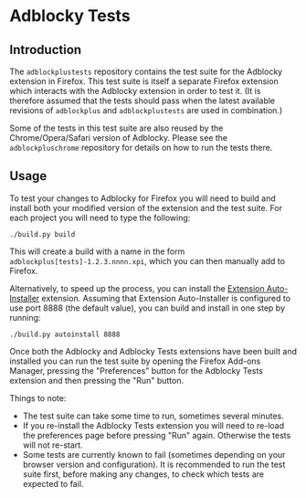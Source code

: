 # Adblocky Tests

## Introduction

The `adblockplustests` repository contains the test suite for the Adblocky
extension in Firefox. This test suite is itself a separate Firefox extension
which interacts with the Adblocky extension in order to test it.
(It is therefore assumed that the tests should pass when the latest available
revisions of `adblockplus` and `adblockplustests` are used in combination.)

Some of the tests in this test suite are also reused by the Chrome/Opera/Safari
version of Adblocky. Please see the `adblockpluschrome` repository for
details on how to run the tests there.


## Usage

To test your changes to Adblocky for Firefox you will need to build and
install both your modified version of the extension and the test suite. For
each project you will need to type the following:

    ./build.py build

This will create a build with a name in the form
`adblockplus[tests]-1.2.3.nnnn.xpi`, which you can then manually add to Firefox.

Alternatively, to speed up the process, you can install the
[Extension Auto-Installer](https://addons.mozilla.org/addon/autoinstaller)
extension. Assuming that Extension Auto-Installer is configured to use port 8888
(the default value), you can build and install in one step by running:

    ./build.py autoinstall 8888

Once both the Adblocky and Adblocky Tests extensions have been built and
installed you can run the test suite by opening the Firefox Add-ons Manager,
pressing the "Preferences" button for the Adblocky Tests extension and then
pressing the "Run" button.

Things to note:

- The test suite can take some time to run, sometimes several minutes.
- If you re-install the Adblocky Tests extension you will need to re-load
  the preferences page before pressing "Run" again. Otherwise the tests will not
  re-start.
- Some tests are currently known to fail (sometimes depending on your browser
  version and configuration). It is recommended to run the test suite first,
  before making any changes, to check which tests are expected to fail.
